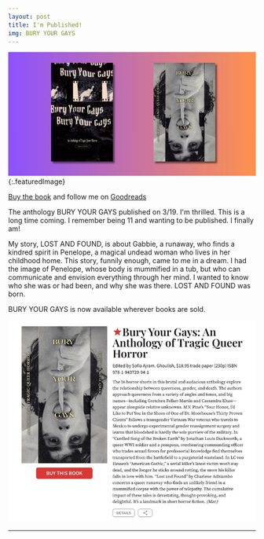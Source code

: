 ```yaml
---
layout: post
title: I'm Published!
img: BURY YOUR GAYS
---
```

![BURY YOUR GAYS](/assets/BYGCovers.jpg){:.featuredImage}

[Buy the book](https://bookshop.org/p/books/bury-your-gays-an-anthology-of-tragic-queer-horror-sofia-ajram/21093794?ean=9781943720941) and follow me on [Goodreads](https://www.goodreads.com/author/show/46627068.Charlene_Adhiambo)

The anthology BURY YOUR GAYS published on 3/19. I'm thrilled. This is a long time coming. I remember being 11 and wanting to be published. I finally am!

My story, LOST AND FOUND, is about Gabbie, a runaway, who finds a kindred spirit in Penelope, a magical undead woman who lives in her childhood home. This story, funnily enough, came to me in a dream. I had the image of Penelope, whose body is mummified in a tub, but who can communicate and envision everything through her mind. I wanted to know who she was or had been, and why she was there. LOST AND FOUND was born.

BURY YOUR GAYS is now available wherever books are sold.

![Publishers Weekly Starred Review](/assets/PublishersWeekly.jpg)

-----